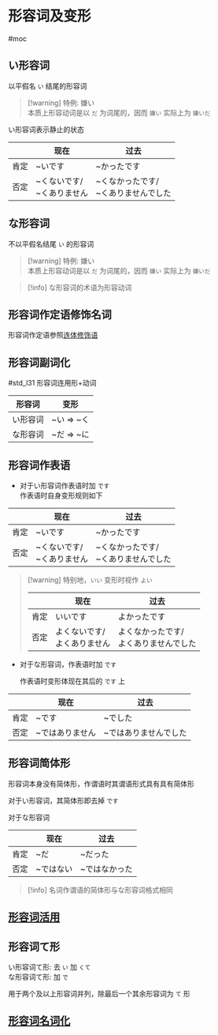 # 形容词及变形  

 #moc

## い形容词  

以平假名 `い` 结尾的形容词  
> [!warning] 特例: 嫌い  
> 本质上形容动词是以 `だ` 为词尾的，因而 `嫌い` 实际上为 `嫌いだ`  

い形容词表示静止的状态  

|     | 现在                 | 过去                      |
| --- | ------------------ | ----------------------- |
| 肯定  | ~いです               | ~かったです                  |
| 否定  | ~くないです/<br>~くありません | ~くなかったです/<br>~くありませんでした |

## な形容词  

不以平假名结尾 `い` 的形容词  
> [!warning] 特例: 嫌い  
> 本质上形容动词是以 `だ` 为词尾的，因而 `嫌い` 实际上为 `嫌いだ`  

> [!info] な形容词的术语为形容动词  

## 形容词作定语修饰名词

形容词作定语参照[连体修饰语](../9.sentence_pattern/连体修饰语or定语.md)

## 形容词副词化
 #std_l31
形容词连用形+动词

| 形容词  | 变形       |
| ---- | -------- |
| い形容词 | ~い => ~く |
| な形容词 | ~だ => ~に |

## 形容词作表语

- 对于い形容词作表语时加 `です`  
	作表语时自身变形规则如下  

|     | 现在                 | 过去                      |
| --- | ------------------ | ----------------------- |
| 肯定  | ~いです               | ~かったです                  |
| 否定  | ~くないです/<br>~くありません | ~くなかったです/<br>~くありませんでした |

> [!warning] 特别地，`いい` 变形时视作 `よい`  
>
> | |现在|过去|
> |-|-|-|
> |肯定|いいです|よかったです|
> |否定|よくないです/<br>よくありません|よくなかったです/<br>よくありませんでした|
>
- 对于な形容词，作表语时加 `です`  

    作表语时变形体现在其后的 `です` 上  

|     | 现在       | 过去          |
| --- | -------- | ----------- |
| 肯定  | ~です      | ~でした        |
| 否定  | ~ではありません | ~ではありませんでした |

## 形容词简体形  

形容词本身没有简体形，作谓语时其谓语形式具有具有简体形  

对于い形容词，其简体形即去掉 `です`

对于な形容词  

| |现在|过去|
|---|---|---|
|肯定|~だ|~だった|
|否定|~ではない|~ではなかった|

> [!info] 名词作谓语的简体形与な形容词格式相同  
>

## [形容词活用](形容词活用.md)

## 形容词て形  

い形容词て形: 去 `い` 加 `くて`  
な形容词て形: 加 `で`  

用于两个及以上形容词并列，除最后一个其余形容词为 `て` 形  

## [形容词名词化](形容词名词化.md)

